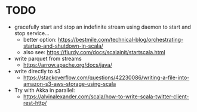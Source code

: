 # TODO


- gracefully start and stop an indefinite stream using daemon to start and stop service...
  - better option: https://bestmile.com/technical-blog/orchestrating-startup-and-shutdown-in-scala/
  - also see: https://flurdy.com/docs/scalainit/startscala.html
- write parquet from streams
  - https://arrow.apache.org/docs/java/
- write directly to s3
  - https://stackoverflow.com/questions/42230086/writing-a-file-into-amazon-s3-aws-storage-using-scala
- Try with Akka in parallel:
  - https://alvinalexander.com/scala/how-to-write-scala-twitter-client-rest-http/
